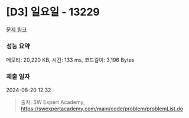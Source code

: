 # [D3] 일요일 - 13229 

[문제 링크](https://swexpertacademy.com/main/code/problem/problemDetail.do?contestProbId=AX0SaDW6L2oDFASs) 

### 성능 요약

메모리: 20,220 KB, 시간: 133 ms, 코드길이: 3,196 Bytes

### 제출 일자

2024-08-20 12:32



> 출처: SW Expert Academy, https://swexpertacademy.com/main/code/problem/problemList.do